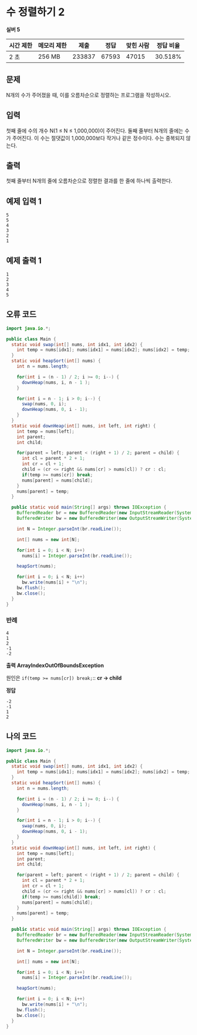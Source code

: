 # 수 정렬하기 2

**실버 5**

|시간 제한|	메모리 제한|	제출|	정답|	맞힌 사람|	정답 비율|
|---|---|---|---|---|---|
|2 초|	256 MB|	233837|	67593|	47015|	30.518%|

## 문제

N개의 수가 주어졌을 때, 이를 오름차순으로 정렬하는 프로그램을 작성하시오.

## 입력

첫째 줄에 수의 개수 N(1 ≤ N ≤ 1,000,000)이 주어진다. 둘째 줄부터 N개의 줄에는 수가 주어진다. 이 수는 절댓값이 1,000,000보다 작거나 같은 정수이다. 수는 중복되지 않는다.

## 출력

첫째 줄부터 N개의 줄에 오름차순으로 정렬한 결과를 한 줄에 하나씩 출력한다.

## 예제 입력 1

```
5
5
4
3
2
1
```

## 예제 출력 1

```
1
2
3
4
5
```

## 오류 코드 

```java
import java.io.*;

public class Main {
  static void swap(int[] nums, int idx1, int idx2) {
    int temp = nums[idx1]; nums[idx1] = nums[idx2]; nums[idx2] = temp;
  }
  static void heapSort(int[] nums) {
    int n = nums.length;

    for(int i = (n - 1) / 2; i >= 0; i--) {
      downHeap(nums, i, n - 1 );
    }

    for(int i = n - 1; i > 0; i--) {
      swap(nums, 0, i);
      downHeap(nums, 0, i - 1);
    }
  }
  static void downHeap(int[] nums, int left, int right) {
    int temp = nums[left];
    int parent;
    int child;

    for(parent = left; parent < (right + 1) / 2; parent = child) {
      int cl = parent * 2 + 1;
      int cr = cl + 1;
      child = (cr <= right && nums[cr] > nums[cl]) ? cr : cl;
      if(temp >= nums[cr]) break;
      nums[parent] = nums[child];
    }
    nums[parent] = temp;
  }

  public static void main(String[] args) throws IOException {
    BufferedReader br = new BufferedReader(new InputStreamReader(System.in));
    BufferedWriter bw = new BufferedWriter(new OutputStreamWriter(System.out));

    int N = Integer.parseInt(br.readLine());

    int[] nums = new int[N];

    for(int i = 0; i < N; i++)
      nums[i] = Integer.parseInt(br.readLine());

    heapSort(nums);

    for(int i = 0; i < N; i++)
      bw.write(nums[i] + "\n");
    bw.flush();
    bw.close();
  }
}

```

### 반례 

```
4
1
2
-1
-2
```

**출력**
**ArrayIndexOutOfBoundsException**

원인은 
```if(temp >= nums[cr]) break;```:: **cr -> child**

**정답**

```
-2
-1
1
2
```

## 나의 코드

```java
import java.io.*;

public class Main {
  static void swap(int[] nums, int idx1, int idx2) {
    int temp = nums[idx1]; nums[idx1] = nums[idx2]; nums[idx2] = temp;
  }
  static void heapSort(int[] nums) {
    int n = nums.length;

    for(int i = (n - 1) / 2; i >= 0; i--) {
      downHeap(nums, i, n - 1 );
    }

    for(int i = n - 1; i > 0; i--) {
      swap(nums, 0, i);
      downHeap(nums, 0, i - 1);
    }
  }
  static void downHeap(int[] nums, int left, int right) {
    int temp = nums[left];
    int parent;
    int child;

    for(parent = left; parent < (right + 1) / 2; parent = child) {
      int cl = parent * 2 + 1;
      int cr = cl + 1;
      child = (cr <= right && nums[cr] > nums[cl]) ? cr : cl;
      if(temp >= nums[child]) break;
      nums[parent] = nums[child];
    }
    nums[parent] = temp;
  }

  public static void main(String[] args) throws IOException {
    BufferedReader br = new BufferedReader(new InputStreamReader(System.in));
    BufferedWriter bw = new BufferedWriter(new OutputStreamWriter(System.out));

    int N = Integer.parseInt(br.readLine());

    int[] nums = new int[N];

    for(int i = 0; i < N; i++)
      nums[i] = Integer.parseInt(br.readLine());

    heapSort(nums);

    for(int i = 0; i < N; i++)
      bw.write(nums[i] + "\n");
    bw.flush();
    bw.close();
  }
}

```